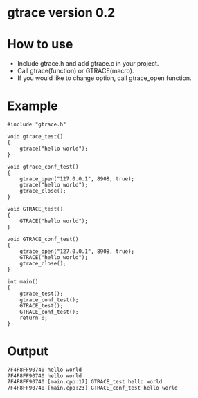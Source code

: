 gtrace version 0.2
==================

# How to use

  * Include gtrace.h and add gtrace.c in your project.
  * Call gtrace(function) or GTRACE(macro).
  * If you would like to change option, call gtrace_open function.

# Example

```
#include "gtrace.h"

void gtrace_test()
{
	gtrace("hello world");
}

void gtrace_conf_test()
{
	gtrace_open("127.0.0.1", 8908, true);
	gtrace("hello world");
	gtrace_close();
}

void GTRACE_test()
{
	GTRACE("hello world");
}

void GTRACE_conf_test()
{
	gtrace_open("127.0.0.1", 8908, true);
	GTRACE("hello world");
	gtrace_close();
}

int main()
{
	gtrace_test();
	gtrace_conf_test();
	GTRACE_test();
	GTRACE_conf_test();
	return 0;
}
```

# Output
```
7F4F8FF90740 hello world
7F4F8FF90740 hello world
7F4F8FF90740 [main.cpp:17] GTRACE_test hello world
7F4F8FF90740 [main.cpp:23] GTRACE_conf_test hello world
```
